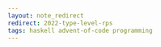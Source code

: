 ```yaml
---
layout: note_redirect
redirect: 2022-type-level-rps
tags: haskell advent-of-code programming
---
```

